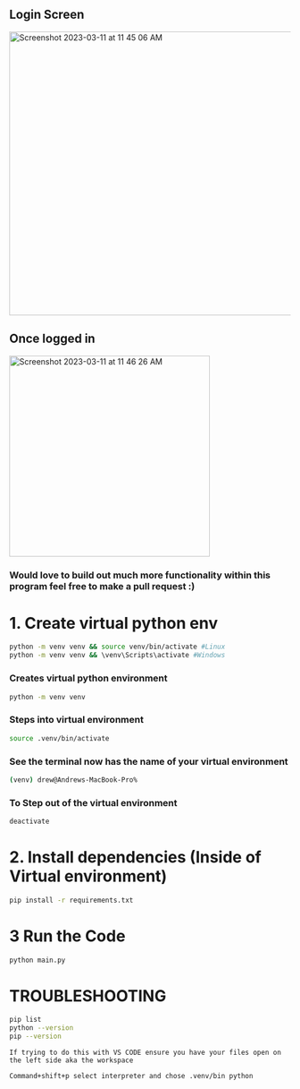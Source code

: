 ## Login Screen
<img width="507" alt="Screenshot 2023-03-11 at 11 45 06 AM" src="https://user-images.githubusercontent.com/33384698/224506166-0ddf11dd-8273-45e3-b6de-86726579691a.png">

## Once logged in
<img width="359" alt="Screenshot 2023-03-11 at 11 46 26 AM" src="https://user-images.githubusercontent.com/33384698/224506201-77e76022-c169-4762-ae1a-7765bdb36e82.png">

### Would love to build out much more functionality within this program feel free to make a pull request :)

# 1. Create virtual python env
```bash
python -m venv venv && source venv/bin/activate #Linux
python -m venv venv && \venv\Scripts\activate #Windows
```

### Creates virtual python environment 
```bash
python -m venv venv 
```

### Steps into virtual environment 
```bash
source .venv/bin/activate
```

### See the terminal now has the name of your virtual environment
```bash
(venv) drew@Andrews-MacBook-Pro% 
```

### To Step out of the virtual environment 
```bash
deactivate
```

# 2. Install dependencies (Inside of Virtual environment)
```bash
pip install -r requirements.txt
```

# 3 Run the Code
```bash
python main.py
```

# TROUBLESHOOTING
```bash
pip list
python --version 
pip --version 
```
```plain text
If trying to do this with VS CODE ensure you have your files open on the left side aka the workspace 

Command+shift+p select interpreter and chose .venv/bin python
```
